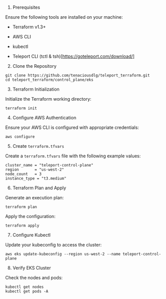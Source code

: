 1. Prerequisites

Ensure the following tools are installed on your machine:

* Terraform v1.3+

* AWS CLI

* kubectl

* Teleport CLI (tctl & tsh)[https://goteleport.com/download/]

2. Clone the Repository

```
git clone https://github.com/tenaciousdlg/teleport_terraform.git
cd teleport_terraform/control_plane/eks
```

3. Terraform Initialization

Initialize the Terraform working directory:

```
terraform init
```

4. Configure AWS Authentication

Ensure your AWS CLI is configured with appropriate credentials:

```
aws configure
```

5. Create `terraform.tfvars`

Create a `terraform.tfvars` file with the following example values:

```
cluster_name = "teleport-control-plane"
region       = "us-west-2"
node_count   = 3
instance_type = "t3.medium"
```

6. Terraform Plan and Apply

Generate an execution plan:

```
terraform plan
```

Apply the configuration:

```
terraform apply
```

7. Configure Kubectl

Update your kubeconfig to access the cluster:

```
aws eks update-kubeconfig --region us-west-2 --name teleport-control-plane
```

8. Verify EKS Cluster

Check the nodes and pods:

```
kubectl get nodes
kubectl get pods -A
```